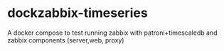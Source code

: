 # dockzabbix-timeseries
A docker compose to test running zabbix with patroni+timescaledb and zabbix components (server,web, proxy)
